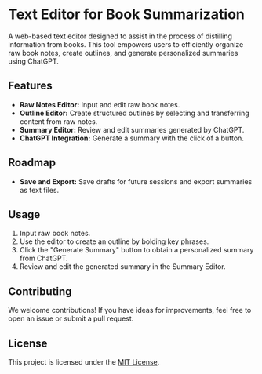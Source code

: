 # Text Editor for Book Summarization

A web-based text editor designed to assist in the process of distilling information from books. This tool empowers users to efficiently organize raw book notes, create outlines, and generate personalized summaries using ChatGPT.

## Features

- **Raw Notes Editor:** Input and edit raw book notes.
- **Outline Editor:** Create structured outlines by selecting and transferring content from raw notes.
- **Summary Editor:** Review and edit summaries generated by ChatGPT.
- **ChatGPT Integration:** Generate a summary with the click of a button.

## Roadmap

- **Save and Export:** Save drafts for future sessions and export summaries as text files.

## Usage

1. Input raw book notes.
2. Use the editor to create an outline by bolding key phrases.
3. Click the "Generate Summary" button to obtain a personalized summary from ChatGPT.
4. Review and edit the generated summary in the Summary Editor.

## Contributing

We welcome contributions! If you have ideas for improvements, feel free to open an issue or submit a pull request.

## License

This project is licensed under the [MIT License](LICENSE.md).
